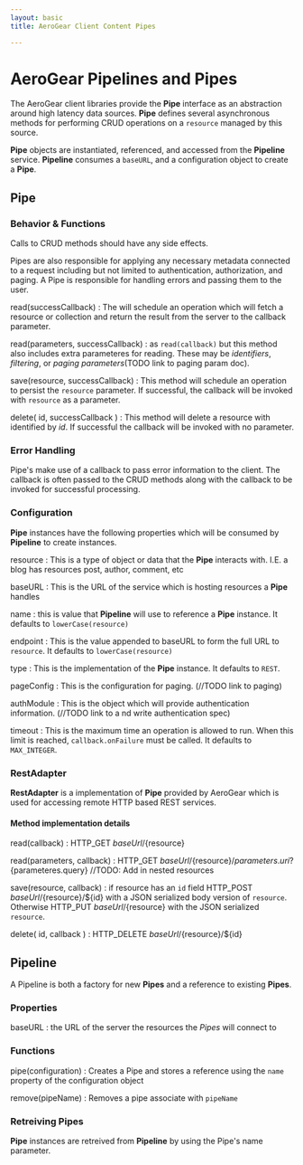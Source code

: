 ```yaml
---
layout: basic
title: AeroGear Client Content Pipes 

---
```


# AeroGear Pipelines and Pipes

The AeroGear client libraries provide the **Pipe** interface as an abstraction around high latency data sources.  **Pipe** defines several asynchronous methods for performing CRUD operations on a `resource` managed by this source.

**Pipe** objects are instantiated, referenced, and accessed from the **Pipeline** service.  **Pipeline** consumes a `baseURL`, and a configuration object to create a **Pipe**.  

## Pipe 

### Behavior & Functions

Calls to CRUD methods should have any side effects.

Pipes are also responsible for applying any necessary metadata connected to a request including but not limited to authentication, authorization, and paging.  A Pipe is responsible for handling errors and passing them to the user.  

read(successCallback)
 : The will schedule an operation which will fetch a resource or collection and return the result from the server to the callback parameter.

read(parameters, successCallback)
 : as `read(callback)` but this method also includes extra parameteres for reading.  These may be *identifiers*, *filtering*, or *paging parameters*(TODO link to paging param doc).

save(resource, successCallback)
 : This method will schedule an operation to persist the `resource` parameter.  If successful, the callback will be invoked with `resource` as a parameter.

delete( id, successCallback )
 : This method will delete a resource with identified by *id*.  If successful the callback will be invoked with no parameter.

### Error Handling

Pipe's make use of a callback to pass error information to the client.  The callback is often passed to the CRUD methods along with the callback to be invoked for successful processing.

### Configuration

**Pipe** instances have the following properties which will be consumed by **Pipeline** to create instances.

resource
 : This is a type of object or data that the **Pipe** interacts with.  I.E. a blog has resources post, author, comment, etc

baseURL
 : This is the URL of the service which is hosting resources a **Pipe** handles
    
name
 : this is value that **Pipeline** will use to reference a **Pipe** instance.  It defaults to `lowerCase(resource)`
    
endpoint
 : This is the value appended to baseURL to form the full URL to `resource`.   It defaults to `lowerCase(resource)`
    
type
 : This is the implementation of the **Pipe** instance.  It defaults to `REST`.

pageConfig
 : This is the configuration for paging.  (//TODO link to paging)

authModule
 : This is the object which will provide authentication information.  (//TODO link to a nd write authentication spec)

timeout 
 : This is the maximum time an operation is allowed to run.  When this limit is reached, `callback.onFailure` must be called.  It defaults to `MAX_INTEGER`.
 

### RestAdapter

**RestAdapter** is a implementation of **Pipe** provided by AeroGear which is used for accessing remote HTTP based REST services.

#### Method implementation details

read(callback)
 : HTTP_GET ${baseUrl}/${resource}

read(parameters, callback)
 : HTTP_GET ${baseUrl}/${resource}/${parameters.uri}?${parameteres.query} //TODO: Add in nested resources

save(resource, callback)
 : if resource has an `id` field HTTP_POST ${baseUrl}/${resource}/${id} with a JSON serialized body version of `resource`.  Otherwise HTTP_PUT ${baseUrl}/${resource} with the JSON serialized `resource`.

delete( id, callback )
 : HTTP_DELETE ${baseUrl}/${resource}/${id}

## Pipeline

A Pipeline is both a factory  for new **Pipes** and a reference to existing **Pipes**.

### Properties

baseURL
: the URL of the server the resources the *Pipes* will connect to

### Functions

pipe(configuration)
: Creates a Pipe and stores a reference using the `name` property of the configuration object

remove(pipeName)
: Removes a pipe associate with `pipeName`

### Retreiving Pipes

**Pipe** instances are retreived from **Pipeline** by using the Pipe's name parameter.
